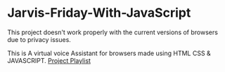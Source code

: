 # Jarvis-Friday-With-JavaScript

This project doesn't work properly with the current versions of browsers due to privacy issues.

This is A virtual voice Assistant for browsers made using HTML CSS & JAVASCRIPT.
[Project Playlist](https://www.youtube.com/playlist?list=PLWqtZHJOTN49HtkbGvjM8DcsrytltF1kP)
